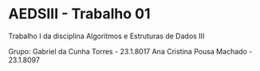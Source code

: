 # AEDSIII - Trabalho 01
Trabalho I da disciplina Algoritmos e Estruturas de Dados III

Grupo:
Gabriel da Cunha Torres - 23.1.8017
Ana Cristina Pousa Machado - 23.1.8097
